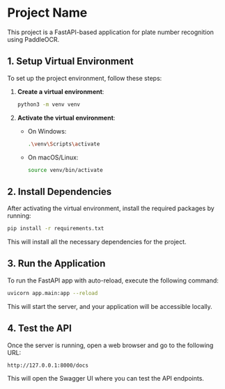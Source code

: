 # Project Name

This project is a FastAPI-based application for plate number recognition using PaddleOCR.

## 1. Setup Virtual Environment

To set up the project environment, follow these steps:

1. **Create a virtual environment**:

   ```bash
   python3 -m venv venv
   ```

2. **Activate the virtual environment**:

   - On Windows:

     ```bash
     .\venv\Scripts\activate
     ```

   - On macOS/Linux:
     ```bash
     source venv/bin/activate
     ```

## 2. Install Dependencies

After activating the virtual environment, install the required packages by running:

```bash
pip install -r requirements.txt
```

This will install all the necessary dependencies for the project.

## 3. Run the Application

To run the FastAPI app with auto-reload, execute the following command:

```bash
uvicorn app.main:app --reload
```

This will start the server, and your application will be accessible locally.

## 4. Test the API

Once the server is running, open a web browser and go to the following URL:

```
http://127.0.0.1:8000/docs
```

This will open the Swagger UI where you can test the API endpoints.
